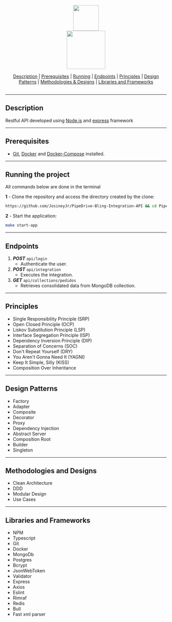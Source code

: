 <p align="center">
  <img src="https://nodejs.dev/static/nodejs-logo-light-mode-e8344f71081da53be8ee1098584a0ab6.svg" width="80px"/>
  <br>
  <img src="https://buttercms.com/static/images/tech_banners/ExpressJS.8587dd0647ca.png" width="120px"/>

</p>
<div align=center>
    <a href="#desc">Description</a> | <a href="#prerequisites">Prerequisites</a> | <a href="#running">Running</a> | <a href="#endpoints">Endpoints</a> | <a href="#principles">Principles</a> | <a href="#designPatterns">Design Patterns</a> | <a href="#methodologiesDesigns">Methodologies & Designs</a> | <a href="#librariesFrameworks">Libraries and Frameworks</a>
</div>
<br>
<hr>
<h2 id="desc">
    Description
</h2>

Restful API developed using [Node.js](https://nodejs.org/en/) and [express](https://www.npmjs.com/package/express) framework
- - -
<h2 id="prerequisites">
  Prerequisites
</h2>


- [Git](https://git-scm.com/download/), [Docker](https://docs.docker.com/get-docker/) and [Docker-Compose](https://docs.docker.com/compose/install/) installed.
- - - -
<h2 id="running">
  Running the project
</h2>

All commands below are done in the terminal


**1** - Clone the repository and access the directory created by the clone:

```sh
https://github.com/JosineyJr/PipeDrive-Bling-Integration-API && cd PipeDrive-Bling-Integration-API
```

**2** - Start the application:

```sh
make start-app
```

 - - - -
<h2 id="endpoints">
 Endpoints
</h2>


1.  ***POST*** `api/login`
    - Authenticate the user.
2.  ***POST*** `api/integration`
    - Executes the integration.
3.  ***GET*** `api/collections/pedidos`
    - Retrieves consolidated data from MongoDB collection.
- - - -

<h2 id="principles">
 Principles
</h2>

* Single Responsibility Principle (SRP)
* Open Closed Principle (OCP)
* Liskov Substitution Principle (LSP)
* Interface Segregation Principle (ISP)
* Dependency Inversion Principle (DIP)
* Separation of Concerns (SOC)
* Don't Repeat Yourself (DRY)
* You Aren't Gonna Need It (YAGNI)
* Keep It Simple, Silly (KISS)
* Composition Over Inheritance

- - -

<h2 id="designPatterns">
 Design Patterns
</h2>

* Factory
* Adapter
* Composite
* Decorator
* Proxy
* Dependency Injection
* Abstract Server
* Composition Root
* Builder
* Singleton

- - -

<h2 id="methodologiesDesigns">
 Methodologies and Designs
</h2>

* Clean Architecture
* DDD
* Modular Design
* Use Cases

- - -

<h2 id="librariesFrameworks">
 Libraries and Frameworks
</h2>

* NPM
* Typescript
* Git
* Docker
* MongoDb
* Postgres
* Bcrypt
* JsonWebToken
* Validator
* Express
* Axios
* Eslint
* Rimraf
* Redis
* Bull
* Fast xml parser
